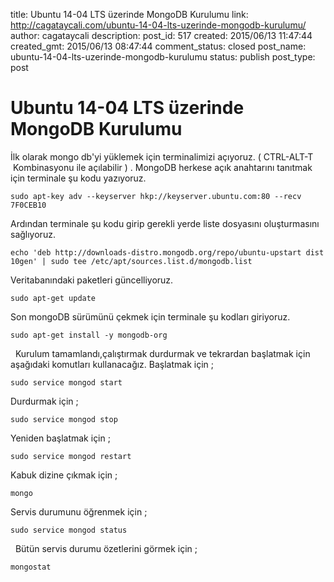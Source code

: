 title: Ubuntu 14-04 LTS üzerinde MongoDB Kurulumu
link: http://cagataycali.com/ubuntu-14-04-lts-uzerinde-mongodb-kurulumu/
author: cagataycali
description: 
post_id: 517
created: 2015/06/13 11:47:44
created_gmt: 2015/06/13 08:47:44
comment_status: closed
post_name: ubuntu-14-04-lts-uzerinde-mongodb-kurulumu
status: publish
post_type: post

# Ubuntu 14-04 LTS üzerinde MongoDB Kurulumu

İlk olarak mongo db'yi yüklemek için terminalimizi açıyoruz. ( CTRL-ALT-T  Kombinasyonu ile açılabilir ) . MongoDB herkese açık anahtarını tanıtmak için terminale şu kodu yazıyoruz. 
    
    
    sudo apt-key adv --keyserver hkp://keyserver.ubuntu.com:80 --recv 7F0CEB10

Ardından terminale şu kodu girip gerekli yerde liste dosyasını oluşturmasını sağlıyoruz. 
    
    
    echo 'deb http://downloads-distro.mongodb.org/repo/ubuntu-upstart dist 10gen' | sudo tee /etc/apt/sources.list.d/mongodb.list

Veritabanındaki paketleri güncelliyoruz. 
    
    
    sudo apt-get update

Son mongoDB sürümünü çekmek için terminale şu kodları giriyoruz. 
    
    
    sudo apt-get install -y mongodb-org

  Kurulum tamamlandı,çalıştırmak durdurmak ve tekrardan başlatmak için aşağıdaki komutları kullanacağız. Başlatmak için ; 
    
    
    sudo service mongod start

Durdurmak için ; 
    
    
    sudo service mongod stop

Yeniden başlatmak için ; 
    
    
    sudo service mongod restart

Kabuk dizine çıkmak için ; 
    
    
    mongo

Servis durumunu öğrenmek için ; 
    
    
    sudo service mongod status

  Bütün servis durumu özetlerini görmek için ; 
    
    
    mongostat